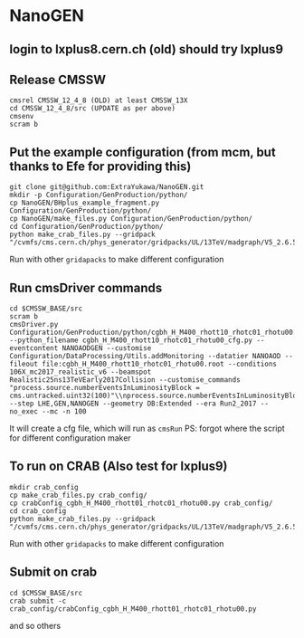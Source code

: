 # NanoGEN

## login to lxplus8.cern.ch (old) should try lxplus9

## Release CMSSW
```
cmsrel CMSSW_12_4_8 (OLD) at least CMSSW_13X
cd CMSSW_12_4_8/src (UPDATE as per above)
cmsenv
scram b
```

## Put the example configuration (from mcm, but thanks to Efe for providing this)
```
git clone git@github.com:ExtraYukawa/NanoGEN.git
mkdir -p Configuration/GenProduction/python/
cp NanoGEN/BHplus_example_fragment.py Configuration/GenProduction/python/
cp NanoGEN/make_files.py Configuration/GenProduction/python/
cd Configuration/GenProduction/python/
python make_crab_files.py --gridpack "/cvmfs/cms.cern.ch/phys_generator/gridpacks/UL/13TeV/madgraph/V5_2.6.5/g2HDM/cgbh/cgbh_H_M400_rhott01_rhotc01_rhotu00_slc7_amd64_gcc10_CMSSW_12_4_8_tarball.tar.xz"
```
Run with other ``gridapacks`` to make different configuration

## Run cmsDriver commands
```
cd $CMSSW_BASE/src
scram b
cmsDriver.py Configuration/GenProduction/python/cgbh_H_M400_rhott10_rhotc01_rhotu00.py --python_filename cgbh_H_M400_rhott10_rhotc01_rhotu00_cfg.py --eventcontent NANOAODGEN --customise Configuration/DataProcessing/Utils.addMonitoring --datatier NANOAOD --fileout file:cgbh_H_M400_rhott10_rhotc01_rhotu00.root --conditions 106X_mc2017_realistic_v6 --beamspot Realistic25ns13TeVEarly2017Collision --customise_commands "process.source.numberEventsInLuminosityBlock = cms.untracked.uint32(100)"\\nprocess.source.numberEventsInLuminosityBlock="cms.untracked.uint32(303)" --step LHE,GEN,NANOGEN --geometry DB:Extended --era Run2_2017 --no_exec --mc -n 100
```
It will create a cfg file, which will run as ``cmsRun`` 
PS: forgot where the script for different configuration maker

## To run on CRAB (Also test for lxplus9)
```
mkdir crab_config 
cp make_crab_files.py crab_config/
cp crabConfig_cgbh_H_M400_rhott01_rhotc01_rhotu00.py crab_config/
cd crab_config
python make_crab_files.py --gridpack "/cvmfs/cms.cern.ch/phys_generator/gridpacks/UL/13TeV/madgraph/V5_2.6.5/g2HDM/cgbh/cgbh_H_M400_rhott01_rhotc01_rhotu00_slc7_amd64_gcc10_CMSSW_12_4_8_tarball.tar.xz"
```
Run with other ``gridapacks`` to make different configuration

## Submit on crab
```
cd $CMSSW_BASE/src
crab submit -c crab_config/crabConfig_cgbh_H_M400_rhott01_rhotc01_rhotu00.py
```
and so others






